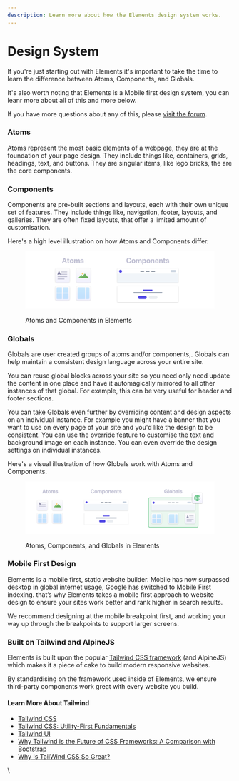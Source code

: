 ```yaml
---
description: Learn more about how the Elements design system works.
---
```


# Design System

If you're just starting out with Elements it's important to take the time to learn the difference between Atoms, Components, and Globals.

It's also worth noting that Elements is a Mobile first design system, you can leanr more about all of this and more below.

If you have more questions about any of this, please [visit the forum](https://forums.realmacsoftware.com).

### Atoms

Atoms represent the most basic elements of a webpage, they are at the foundation of your page design. They include things like, containers, grids, headings, text, and buttons. They are singular items, like lego bricks, the are the core components.

### Components

Components are pre-built sections and layouts, each with their own unique set of features. They include things like, navigation, footer, layouts, and galleries. They are often fixed layouts, that offer a limited amount of customisation.

Here's a high level illustration on how Atoms and Components differ.

<figure><img src="../.gitbook/assets/atoms_and_components.png" alt=""><figcaption><p>Atoms and Components in Elements</p></figcaption></figure>

### Globals

Globals are user created groups of atoms and/or components,. Globals can help maintain a consistent design language across your entire site.

You can reuse global blocks across your site so you need only need update the content in one place and have it automagically mirrored to all other instances of that global. For example, this can be very useful for header and footer sections.&#x20;

You can take Globals even further by overriding content and design aspects on an individual instance. For example you might have a banner that you want to use on every page of your site and you'd like the design to be consistent. You can use the override feature to customise the text and background image on each instance. You can even override the design settings on individual instances.

Here's a visual illustration of how Globals work with Atoms and Components.

<figure><img src="../.gitbook/assets/atoms_components_globals.png" alt=""><figcaption><p>Atoms, Components, and Globals in Elements</p></figcaption></figure>

### Mobile First Design

Elements is a mobile first, static website builder. Mobile has now surpassed desktop in global internet usage, Google has switched to Mobile First indexing. that’s why Elements takes a mobile first approach to website design to ensure your sites work better and rank higher in search results.

We recommend designing at the mobile breakpoint first, and working your way up through the breakpoints to support larger screens.

### Built on Tailwind and AlpineJS

Elements is built upon the popular [Tailwind CSS framework](https://tailwindcss.com/) (and AlpineJS) which makes it a piece of cake to build modern responsive websites.

By standardising on the framework used inside of Elements, we ensure third-party components work great with every website you build.&#x20;

#### Learn More About Tailwind

* [Tailwind CSS](https://tailwindcss.com)
* [Tailwind CSS: Utility-First Fundamentals](https://tailwindcss.com/docs/utility-first)
* [Tailwind UI](https://tailwindui.com)
* [Why Tailwind is the Future of CSS Frameworks: A Comparison with Bootstrap](https://b-benjithomas.medium.com/why-tailwind-is-the-future-of-css-frameworks-a-comparison-with-bootstrap-aabe9a9c2166)
* [Why Is TailWind CSS So Great?](https://medium.com/codex/why-is-tailwind-css-so-great-20c407108ae1)



\
